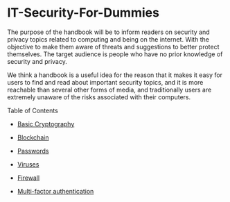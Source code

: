 # IT-Security-For-Dummies

The purpose of the handbook will be to inform readers on security and privacy topics related to computing and being on the internet. With the objective to make them aware of threats and suggestions to better protect themselves. The target audience is people who have no prior knowledge of security and privacy.

We think a handbook is a useful idea for the reason that it makes it easy for users to find and read about important security topics, and it is more reachable than several other forms of media, and traditionally users are extremely unaware of the risks associated with their computers.

Table of Contents
* [Basic Cryptography](https://github.com/TheCountOfPeru/IT-Security-For-Dummies/blob/master/Basic%20Cryptography.md)

* [Blockchain](https://github.com/TheCountOfPeru/IT-Security-For-Dummies/blob/master/Blockchain.md)

* [Passwords](https://github.com/TheCountOfPeru/IT-Security-For-Dummies/blob/master/Passwords.md)

* [Viruses](https://github.com/TheCountOfPeru/IT-Security-For-Dummies/blob/master/Viruses.md)

* [Firewall](https://github.com/TheCountOfPeru/IT-Security-For-Dummies/blob/master/firewalls.md)

* [Multi-factor authentication](https://github.com/TheCountOfPeru/IT-Security-For-Dummies/blob/master/Multi_factor_authentication.md)
